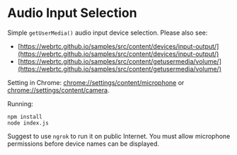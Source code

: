 Audio Input Selection
===

Simple `getUserMedia()` audio input device selection. Please also see:
- [https://webrtc.github.io/samples/src/content/devices/input-output/](https://webrtc.github.io/samples/src/content/devices/input-output/)
- [https://webrtc.github.io/samples/src/content/getusermedia/volume/](https://webrtc.github.io/samples/src/content/getusermedia/volume/)

Setting in Chrome: [chrome://settings/content/microphone](chrome://settings/content/microphone) or [chrome://settings/content/camera](chrome://settings/content/camera).

Running:

    npm install
    node index.js

Suggest to use `ngrok` to run it on public Internet. You must allow microphone permissions before device names can be displayed.
